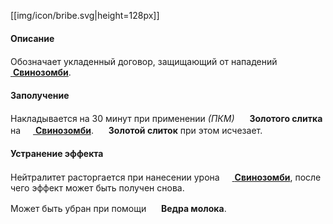 [[img/icon/bribe.svg|height=128px]]

#### Описание
Обозначает укладенный договор, защищающий от нападений [<img src="https://gamepedia.cursecdn.com/minecraft_gamepedia/0/09/Zombie_Pigman.png" width="16"> **Свинозомби**](https://github.com/SoSeDiK-Universe/Wiki/wiki/Свинозомби).

#### Заполучение
Накладывается на 30 минут при применении *(ПКМ)* <img src="https://gamepedia.cursecdn.com/minecraft_gamepedia/2/22/Gold_Ingot.png" width="16"> **Золотого слитка** на [<img src="https://gamepedia.cursecdn.com/minecraft_gamepedia/0/09/Zombie_Pigman.png" width="16"> **Свинозомби**](https://github.com/SoSeDiK-Universe/Wiki/wiki/Свинозомби). <img src="https://gamepedia.cursecdn.com/minecraft_gamepedia/2/22/Gold_Ingot.png" width="16"> **Золотой слиток** при этом исчезает.

#### Устранение эффекта
Нейтралитет расторгается при нанесении урона [<img src="https://gamepedia.cursecdn.com/minecraft_gamepedia/0/09/Zombie_Pigman.png" width="16"> **Свинозомби**](https://github.com/SoSeDiK-Universe/Wiki/wiki/Свинозомби), после чего эффект может быть получен снова.

Может быть убран при помощи <img src="https://gamepedia.cursecdn.com/minecraft_gamepedia/3/3c/Milk_Bucket.png" width="16"> **Ведра молока**.